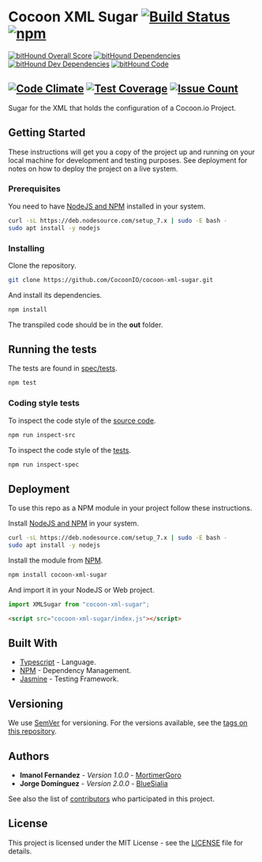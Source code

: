 # Cocoon XML Sugar [![Build Status](https://travis-ci.org/CocoonIO/cocoon-xml-sugar.svg?branch=master)](https://travis-ci.org/CocoonIO/cocoon-xml-sugar) [![npm](https://img.shields.io/npm/v/cocoon-xml-sugar.svg)](https://www.npmjs.com/package/cocoon-xml-sugar)

[![bitHound Overall Score](https://www.bithound.io/github/CocoonIO/cocoon-xml-sugar/badges/score.svg)](https://www.bithound.io/github/CocoonIO/cocoon-xml-sugar)
[![bitHound Dependencies](https://www.bithound.io/github/CocoonIO/cocoon-xml-sugar/badges/dependencies.svg)](https://www.bithound.io/github/CocoonIO/cocoon-xml-sugar/master/dependencies/npm)
[![bitHound Dev Dependencies](https://www.bithound.io/github/CocoonIO/cocoon-xml-sugar/badges/devDependencies.svg)](https://www.bithound.io/github/CocoonIO/cocoon-xml-sugar/master/dependencies/npm)
[![bitHound Code](https://www.bithound.io/github/CocoonIO/cocoon-xml-sugar/badges/code.svg)](https://www.bithound.io/github/CocoonIO/cocoon-xml-sugar)

[![Code Climate](https://codeclimate.com/github/CocoonIO/cocoon-xml-sugar/badges/gpa.svg)](https://codeclimate.com/github/CocoonIO/cocoon-xml-sugar)
[![Test Coverage](https://codeclimate.com/github/CocoonIO/cocoon-xml-sugar/badges/coverage.svg)](https://codeclimate.com/github/CocoonIO/cocoon-xml-sugar/coverage)
[![Issue Count](https://codeclimate.com/github/CocoonIO/cocoon-xml-sugar/badges/issue_count.svg)](https://codeclimate.com/github/CocoonIO/cocoon-xml-sugar)
---

Sugar for the XML that holds the configuration of a Cocoon.io Project.

## Getting Started

These instructions will get you a copy of the project up and running on your local machine for development and testing
purposes. See deployment for notes on how to deploy the project on a live system.

### Prerequisites

You need to have [NodeJS and NPM](https://nodejs.org/en/download/package-manager/) installed in your system.

```bash
curl -sL https://deb.nodesource.com/setup_7.x | sudo -E bash -
sudo apt install -y nodejs
```

### Installing

Clone the repository.

```bash
git clone https://github.com/CocoonIO/cocoon-xml-sugar.git
```

And install its dependencies.

```bash
npm install
```

The transpiled code should be in the **out** folder.

## Running the tests

The tests are found in [spec/tests](spec/tests).

```bash
npm test
```

### Coding style tests

To inspect the code style of the [source code](src).

```bash
npm run inspect-src
```

To inspect the code style of the [tests](spec/tests).

```bash
npm run inspect-spec
```

## Deployment

To use this repo as a NPM module in your project follow these instructions.

Install [NodeJS and NPM](https://nodejs.org/en/download/package-manager/) in your system.

```bash
curl -sL https://deb.nodesource.com/setup_7.x | sudo -E bash -
sudo apt install -y nodejs
```

Install the module from [NPM](https://www.npmjs.com/package/cocoon-xml-sugar).

```bash
npm install cocoon-xml-sugar
```

And import it in your NodeJS or Web project.

```js
import XMLSugar from "cocoon-xml-sugar";
```

```html
<script src="cocoon-xml-sugar/index.js"></script>
```

## Built With

* [Typescript](https://www.typescriptlang.org/) - Language.
* [NPM](http://www.npmjs.com/) - Dependency Management.
* [Jasmine](https://jasmine.github.io/) - Testing Framework.

## Versioning

We use [SemVer](http://semver.org/) for versioning. For the versions available, see the
[tags on this repository](https://github.com/CocoonIO/cocoon-xml-sugar/tags).

## Authors

* **Imanol Fernandez** - *Version 1.0.0* - [MortimerGoro](https://github.com/MortimerGoro)
* **Jorge Domínguez** - *Version 2.0.0* - [BlueSialia](https://github.com/BlueSialia)

See also the list of [contributors](https://github.com/your/project/contributors) who participated in this project.

## License

This project is licensed under the MIT License - see the [LICENSE](LICENSE) file for details.
